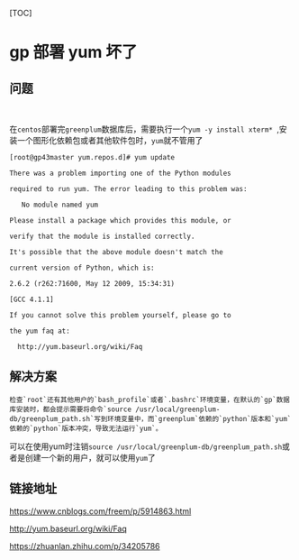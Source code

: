 [TOC]

# gp 部署 yum 坏了



## 问题

​	

​	在`centos`部署完`greenplum`数据库后，需要执行一个`yum -y install xterm* `,安装一个图形化依赖包或者其他软件包时，`yum`就不管用了

```
[root@gp43master yum.repos.d]# yum update

There was a problem importing one of the Python modules

required to run yum. The error leading to this problem was:

   No module named yum

Please install a package which provides this module, or

verify that the module is installed correctly.

It's possible that the above module doesn't match the

current version of Python, which is:

2.6.2 (r262:71600, May 12 2009, 15:34:31)  

[GCC 4.1.1]

If you cannot solve this problem yourself, please go to  

the yum faq at:

  http://yum.baseurl.org/wiki/Faq

```



## 解决方案



  	检查`root`还有其他用户的`bash_profile`或者`.bashrc`环境变量，在默认的`gp`数据库安装时，都会提示需要将命令`source /usr/local/greenplum-db/greenplum_path.sh`写到环境变量中，而`greenplum`依赖的`python`版本和`yum`依赖的`python`版本冲突，导致无法运行`yum`。

​	可以在使用yum时注销`source /usr/local/greenplum-db/greenplum_path.sh`或者是创建一个新的用户，就可以使用`yum`了



## 链接地址



<https://www.cnblogs.com/freem/p/5914863.html>

<http://yum.baseurl.org/wiki/Faq>

https://zhuanlan.zhihu.com/p/34205786